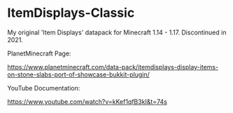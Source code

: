 # ItemDisplays-Classic
My original 'Item Displays' datapack for Minecraft 1.14 - 1.17. Discontinued in 2021.


PlanetMinecraft Page:

https://www.planetminecraft.com/data-pack/itemdisplays-display-items-on-stone-slabs-port-of-showcase-bukkit-plugin/

YouTube Documentation:

https://www.youtube.com/watch?v=kKef1qfB3kI&t=74s
